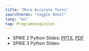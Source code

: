 ```yaml
---
title: "More Accurate Turns"
searchterms: "toggle 4Unit"
lang: "en"
tag: ProgrammingLesson
---
```

 <ul>

 <li class="ng-binding">SPIKE 2 Python Slides:
 <a href="PyProgrammingLessons/AccurateTurning.pptx">PPTX</a>,
 <a href="PyProgrammingLessons/AccurateTurning.pdf">PDF</a>
 </li>
 <li class="ng-binding">SPIKE 3 Python Slides:
 </li>
 </ul>
